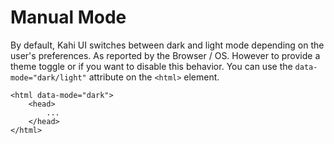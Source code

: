 # Manual Mode

By default, Kahi UI switches between dark and light mode depending on the user's preferences. As reported by the Browser / OS. However to provide a theme toggle or if you want to disable this behavior. You can use the `data-mode="dark/light"` attribute on the `<html>` element.

<!-- prettier-ignore -->
```svelte
<html data-mode="dark">
    <head>
        ...
    </head>
</html>
```
